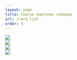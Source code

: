 ```yaml
---
layout: page
title: Список карточек словаря
url: /card_list
order: 4
---
```


<div class="pic-row"></div>
<div class="pic-right"> 
    <img class="lc-img" src="/public/images/card_list.png"> 
</div>

<div class="pic-row pic-right"> 
    <img class="lc-img" src="/public/images/cards_app_menu.png"> 
</div>

<div class="pic-row"></div>
<div class="pic-right"> 
    <img sclass="lc-img" src="/public/images/card_menu.png"> 
</div>

<div class="pic-right"> 
    <img sclass="lc-img" src="/public/images/card_view.png"> 
</div>
